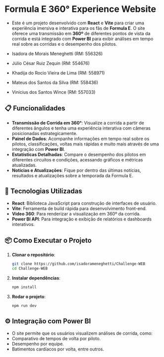 # Formula E 360° Experience Website

- Este é um projeto desenvolvido com **React** e **Vite** para criar uma experiência imersiva e interativa para os fãs de **Formula E**. O site oferece uma transmissão em **360º** de diferentes pontos de vista da corrida e está integrado com **Power BI** para exibir análises em tempo real sobre as corridas e o desempenho dos pilotos.

- Isadora de Morais Meneghetti (RM: 556326)
- Júlio César Ruiz Zequin (RM: 554676)
- Khadija do Rocio Vieira de Lima (RM: 558971)
- Mateus dos Santos da Silva (RM: 558436)
- Vinícius dos Santos Wince (RM: 557033)

## 📋 Funcionalidades

- **Transmissão de Corrida em 360°**: Visualize a corrida a partir de diferentes ângulos e tenha uma experiência interativa com câmeras posicionadas estrategicamente.
- **Painel de Dados**: Acompanhe informações em tempo real sobre os pilotos, classificações, voltas mais rápidas e muito mais através de uma integração com **Power BI**.
- **Estatísticas Detalhadas**: Compare o desempenho dos pilotos em diferentes circuitos e condições, acessando gráficos e métricas atualizadas.
- **Notícias e Atualizações**: Fique por dentro das últimas notícias, resultados e atualizações sobre a temporada da Formula E.

## 🚀 Tecnologias Utilizadas

- **React**: Biblioteca JavaScript para construção de interfaces de usuário.
- **Vite**: Ferramenta de build rápida para desenvolvimento front-end.
- **Video 360**: Para renderizar a visualização em 360º da corrida.
- **Power BI API**: Para integração e exibição de relatórios e dashboards interativos.

## 📦 Como Executar o Projeto

1. **Clonar o repositório**:

   ```bash
   git clone https://github.com/isadorameneghetti/Challenge-WEB
   cd Challenge-WEB

2. **Instalar dependências**:

   ```bash
   npm install

3. **Rodar o projeto**:

   ```bash
   npm run dev

## ⚙️ Integração com Power BI
- O site permite que os usuários visualizem análises de corrida, como:
- Comparativo de tempos de volta por piloto.
- Desempenho por equipe.
- Batimentos cardíacos por volta, entre outros.